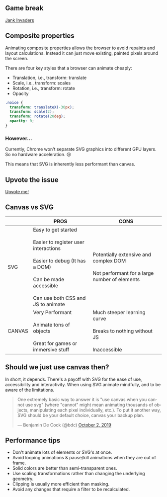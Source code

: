 ## Game break

[Jank Invaders](https://jakearchibald.github.io/jank-invaders/)

## Composite properties

Animating composite properties allows the browser to avoid repaints and layout calculations. Instead it can just move existing, painted pixels around the screen.

There are four key styles that a browser can animate cheaply:

- Translation, i.e., transform: translate
- Scale, i.e., transform: scales
- Rotation, i.e., transform: rotate
- Opacity

```css
.noice {
  transform: translateX(-30px);
  transform: scale(2);
  transform: rotate(20deg);
  opacity: 0;
}
```

### **However...** <!-- {docsify-ignore} -->

Currently, Chrome won't separate SVG graphics into different GPU layers. So no hardware acceleration. 😢

This means that SVG is inherently less performant than canvas.

## Upvote the issue

[Upvote me!](https://bugs.chromium.org/p/chromium/issues/detail?id=666244)

## Canvas vs SVG <!-- {docsify-ignore} -->

|        | PROS                                                                                                                                                                          | CONS                                                                                       |
| ------ | ----------------------------------------------------------------------------------------------------------------------------------------------------------------------------- | ------------------------------------------------------------------------------------------ |
| SVG    | Easy to get started<br><br>Easier to register user interactions<br><br>Easier to debug (It has a DOM)<br><br>Can be made accessible<br><br>Can use both CSS and JS to animate | Potentially extensive and complex DOM<br><br>Not performant for a large number of elements |
| CANVAS | Very Performant<br><br>Animate tons of objects<br><br>Great for games or immersive stuff                                                                                      | Much steeper learning curve<br><br>Breaks to nothing without JS<br><br>Inaccessible        |

## Should we just use canvas then? <!-- {docsify-ignore} -->

In short, it depends. There's a payoff with SVG for the ease of use, accessibility and interactivity. When using SVG animate mindfully, and to be aware of the limitations.

<blockquote class="twitter-tweet"><p lang="en" dir="ltr">One extremely basic way to answer it is &quot;use canvas when you cannot use svg&quot; (where &quot;cannot&quot; might mean animating thousands of objects, manipulating each pixel individually, etc.). To put it another way, SVG should be your default choice, canvas your backup plan.</p>&mdash; Benjamin De Cock (@bdc) <a href="https://twitter.com/bdc/status/1179509488803434496?ref_src=twsrc%5Etfw">October 2, 2019</a></blockquote> <script async src="https://platform.twitter.com/widgets.js" charset="utf-8"></script>

## Performance tips

- Don't animate lots of elements or SVG's at once.
- Avoid looping animations & pause/kill animations when they are out of frame.
- Solid colors are better than semi-transparent ones.
- Use scaling transformations rather than changing the underlying geometry.
- Clipping is usually more efficient than masking.
- Avoid any changes that require a filter to be recalculated.

<!-- ## Killing animations offscreen

Example using the [Intersection observer API.](https://developer.mozilla.org/en-US/docs/Web/API/Intersection_Observer_API)

```js
function killOrPlay(entry) {
 if (entry.isIntersecting) {
  tl.resume()
  } else {
  tl.pause()
 }
}

let callback = function (entries, observer) {
 entries.forEach(entry => {
  killOrPlay(entry);
 });
};

let observer = new IntersectionObserver(callback);
let target = document.querySelector("svg");

observer.observe(target);
```

<iframe height="500" style="width: 100%;" scrolling="no" title="Spaceship - Intersection Observer - simple" src="https://codepen.io/svganimationworkshop/embed/MWeeeNB?height=265&theme-id=light&default-tab=js,result" frameborder="no" loading="lazy" allowtransparency="true" allowfullscreen="true">
  See the Pen <a href='https://codepen.io/svganimationworkshop/pen/MWeeeNB'>Spaceship - Intersection Observer - simple</a> by SVG-workshops
  (<a href='https://codepen.io/svganimationworkshop'>@svganimationworkshop</a>) on <a href='https://codepen.io'>CodePen</a>.
</iframe> -->
